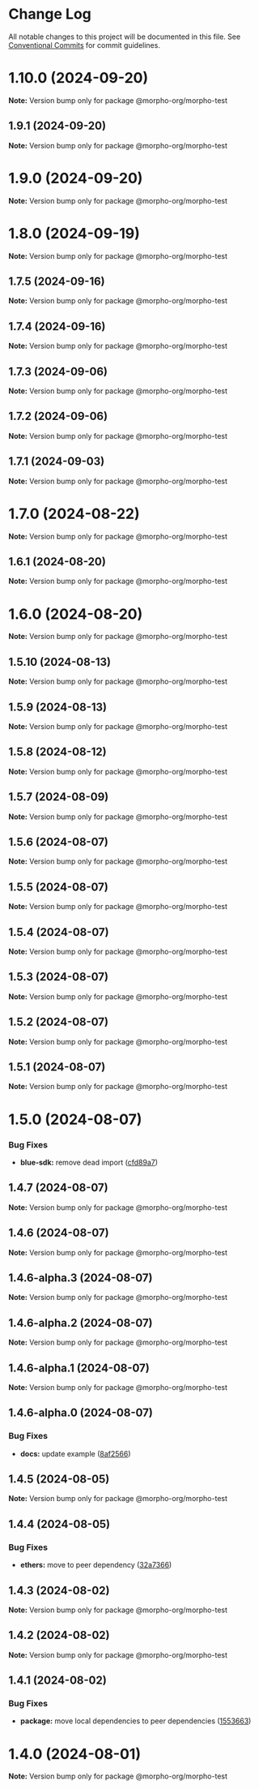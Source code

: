 # Change Log

All notable changes to this project will be documented in this file.
See [Conventional Commits](https://conventionalcommits.org) for commit guidelines.

# 1.10.0 (2024-09-20)

**Note:** Version bump only for package @morpho-org/morpho-test

## 1.9.1 (2024-09-20)

**Note:** Version bump only for package @morpho-org/morpho-test

# 1.9.0 (2024-09-20)

**Note:** Version bump only for package @morpho-org/morpho-test

# 1.8.0 (2024-09-19)

**Note:** Version bump only for package @morpho-org/morpho-test

## 1.7.5 (2024-09-16)

**Note:** Version bump only for package @morpho-org/morpho-test

## 1.7.4 (2024-09-16)

**Note:** Version bump only for package @morpho-org/morpho-test

## 1.7.3 (2024-09-06)

**Note:** Version bump only for package @morpho-org/morpho-test

## 1.7.2 (2024-09-06)

**Note:** Version bump only for package @morpho-org/morpho-test

## 1.7.1 (2024-09-03)

**Note:** Version bump only for package @morpho-org/morpho-test

# 1.7.0 (2024-08-22)

**Note:** Version bump only for package @morpho-org/morpho-test

## 1.6.1 (2024-08-20)

**Note:** Version bump only for package @morpho-org/morpho-test

# 1.6.0 (2024-08-20)

**Note:** Version bump only for package @morpho-org/morpho-test

## 1.5.10 (2024-08-13)

**Note:** Version bump only for package @morpho-org/morpho-test

## 1.5.9 (2024-08-13)

**Note:** Version bump only for package @morpho-org/morpho-test

## 1.5.8 (2024-08-12)

**Note:** Version bump only for package @morpho-org/morpho-test

## 1.5.7 (2024-08-09)

**Note:** Version bump only for package @morpho-org/morpho-test

## 1.5.6 (2024-08-07)

**Note:** Version bump only for package @morpho-org/morpho-test

## 1.5.5 (2024-08-07)

**Note:** Version bump only for package @morpho-org/morpho-test

## 1.5.4 (2024-08-07)

**Note:** Version bump only for package @morpho-org/morpho-test

## 1.5.3 (2024-08-07)

**Note:** Version bump only for package @morpho-org/morpho-test

## 1.5.2 (2024-08-07)

**Note:** Version bump only for package @morpho-org/morpho-test

## 1.5.1 (2024-08-07)

**Note:** Version bump only for package @morpho-org/morpho-test

# 1.5.0 (2024-08-07)

### Bug Fixes

* **blue-sdk:** remove dead import ([cfd89a7](https://github.com/morpho-org/sdks/commit/cfd89a7dcb207bafb76c3294c1e96ab553c1568a))

## 1.4.7 (2024-08-07)

**Note:** Version bump only for package @morpho-org/morpho-test

## 1.4.6 (2024-08-07)

**Note:** Version bump only for package @morpho-org/morpho-test

## 1.4.6-alpha.3 (2024-08-07)

**Note:** Version bump only for package @morpho-org/morpho-test

## 1.4.6-alpha.2 (2024-08-07)

**Note:** Version bump only for package @morpho-org/morpho-test

## 1.4.6-alpha.1 (2024-08-07)

**Note:** Version bump only for package @morpho-org/morpho-test

## 1.4.6-alpha.0 (2024-08-07)

### Bug Fixes

* **docs:** update example ([8af2566](https://github.com/morpho-org/sdks/commit/8af2566689c8c1ba70d20797e83837e9d0359108))

## 1.4.5 (2024-08-05)

**Note:** Version bump only for package @morpho-org/morpho-test

## 1.4.4 (2024-08-05)

### Bug Fixes

* **ethers:** move to peer dependency ([32a7366](https://github.com/morpho-org/sdks/commit/32a7366e2a83a6a98bb0be69fc9d88f650174bf7))

## 1.4.3 (2024-08-02)

**Note:** Version bump only for package @morpho-org/morpho-test

## 1.4.2 (2024-08-02)

**Note:** Version bump only for package @morpho-org/morpho-test

## 1.4.1 (2024-08-02)

### Bug Fixes

* **package:** move local dependencies to peer dependencies ([1553663](https://github.com/morpho-org/sdks/commit/15536638c4564743b9d96de17b34739346b3b3e0))

# 1.4.0 (2024-08-01)

**Note:** Version bump only for package @morpho-org/morpho-test
